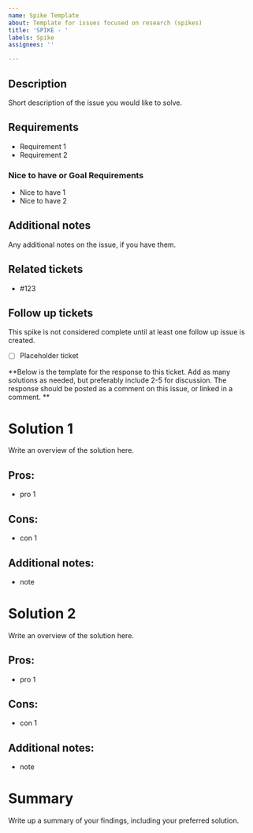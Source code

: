 ```yaml
---
name: Spike Template
about: Template for issues focused on research (spikes)
title: 'SPIKE - '
labels: Spike
assignees: ''

---
```


## Description
Short description of the issue you would like to solve. 

## Requirements
- Requirement 1
- Requirement 2

### Nice to have or Goal Requirements
- Nice to have 1
- Nice to have 2

## Additional notes
Any additional notes on the issue, if you have them. 

## Related tickets
- #123 

## Follow up tickets
This spike is not considered complete until at least one follow up issue is created. 
- [ ] Placeholder ticket

**Below is the template for the response to this ticket. Add as many solutions as needed, but preferably include 2-5 for discussion. The response should be posted as a comment on this issue, or linked in a comment. **

# Solution 1
Write an overview of the solution here.

## Pros:
- pro 1

## Cons:
- con 1

## Additional notes:
- note

# Solution 2
Write an overview of the solution here.

## Pros:
- pro 1

## Cons:
- con 1

## Additional notes:
- note

# Summary
Write up a summary of your findings, including your preferred solution.
